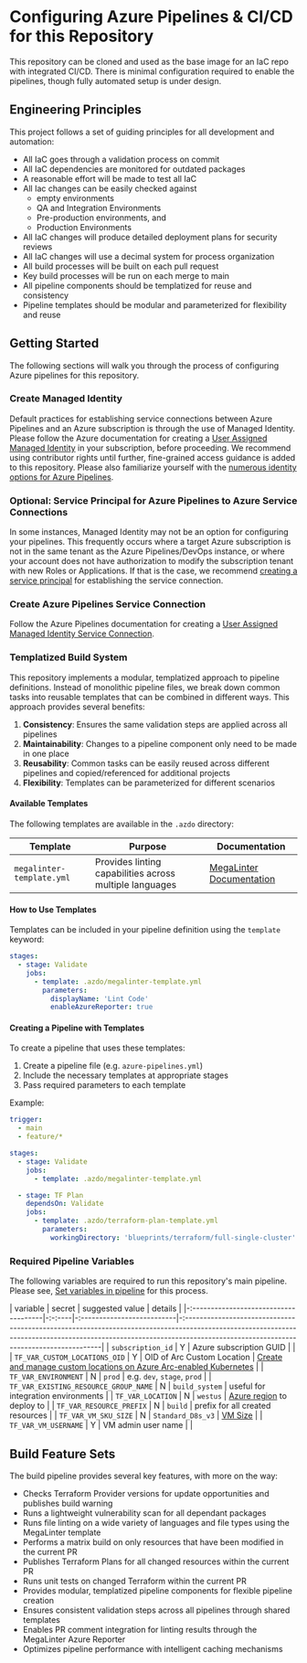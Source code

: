 # Configuring Azure Pipelines & CI/CD for this Repository

This repository can be cloned and used as the base image for an IaC repo with
integrated CI/CD. There is minimal configuration required to enable the pipelines,
though fully automated setup is under design.

## Engineering Principles

This project follows a set of guiding principles for all development and
automation:

- All IaC goes through a validation process on commit
- All IaC dependencies are monitored for outdated packages
- A reasonable effort will be made to test all IaC
- All Iac changes can be easily checked against
  - empty environments
  - QA and Integration Environments
  - Pre-production environments, and
  - Production Environments
- All IaC changes will produce detailed deployment plans for security reviews
- All IaC changes will use a decimal system for process organization
- All build processes will be built on each pull request
- Key build processes will be run on each merge to main
- All pipeline components should be templatized for reuse and consistency
- Pipeline templates should be modular and parameterized for flexibility and reuse

## Getting Started

The following sections will walk you through the process of configuring Azure
pipelines for this repository.

### Create Managed Identity

Default practices for establishing service connections between Azure Pipelines
and an Azure subscription is through the use of Managed Identity. Please follow
the Azure documentation for creating a [User Assigned Managed Identity](https://learn.microsoft.com/entra/identity/managed-identities-azure-resources/how-manage-user-assigned-managed-identities?pivots=identity-mi-methods-azp)
in your subscription, before proceeding. We recommend using contributor rights
until further, fine-grained access guidance is added to this repository. Please
also familiarize yourself with the [numerous identity options for Azure Pipelines](https://learn.microsoft.com/azure/devops/integrate/get-started/authentication/service-principal-managed-identity?view=azure-devops#option-1-create-an-application-service-principal).

### Optional: Service Principal for Azure Pipelines to Azure Service Connections

In some instances, Managed Identity may not be an option for configuring your pipelines.
This frequently occurs where a target Azure subscription is not in the same tenant as
the Azure Pipelines/DevOps instance, or where your account does not have authorization to
modify the subscription tenant with new Roles or Applications. If that is the case,
we recommend [creating a service principal](https://learn.microsoft.com/cli/azure/azure-cli-sp-tutorial-1?tabs=bash)
for establishing the service connection.

### Create Azure Pipelines Service Connection

Follow the Azure Pipelines documentation for creating a
[User Assigned Managed Identity Service Connection](https://learn.microsoft.com/azure/devops/pipelines/library/service-endpoints?view=azure-devops).

### Templatized Build System

This repository implements a modular, templatized approach to pipeline definitions. Instead of monolithic pipeline files, we break down common tasks into reusable templates that can be combined in different ways. This approach provides several benefits:

1. **Consistency**: Ensures the same validation steps are applied across all pipelines
2. **Maintainability**: Changes to a pipeline component only need to be made in one place
3. **Reusability**: Common tasks can be easily reused across different pipelines and copied/referenced for additional projects
4. **Flexibility**: Templates can be parameterized for different scenarios

#### Available Templates

The following templates are available in the `.azdo` directory:

| Template                  | Purpose                                                 | Documentation                               |
|---------------------------|---------------------------------------------------------|---------------------------------------------|
| `megalinter-template.yml` | Provides linting capabilities across multiple languages | [MegaLinter Documentation](./megalinter.md) |

#### How to Use Templates

Templates can be included in your pipeline definition using the `template` keyword:

```yaml
stages:
  - stage: Validate
    jobs:
      - template: .azdo/megalinter-template.yml
        parameters:
          displayName: 'Lint Code'
          enableAzureReporter: true
```

#### Creating a Pipeline with Templates

To create a pipeline that uses these templates:

1. Create a pipeline file (e.g. `azure-pipelines.yml`)
2. Include the necessary templates at appropriate stages
3. Pass required parameters to each template

Example:

```yaml
trigger:
  - main
  - feature/*

stages:
  - stage: Validate
    jobs:
      - template: .azdo/megalinter-template.yml

  - stage: TF Plan
    dependsOn: Validate
    jobs:
      - template: .azdo/terraform-plan-template.yml
        parameters:
          workingDirectory: 'blueprints/terraform/full-single-cluster'
```

### Required Pipeline Variables

The following variables are required to run this repository's main pipeline.
Please see, [Set variables in pipeline](https://learn.microsoft.com/azure/devops/pipelines/process/variables?view=azure-devops&tabs=classic%2Cbatch#set-variables-in-pipeline) for this process.

| variable                              | secret | suggested value            | details                                                                                                                                                                                                             |
|-:-------------------------------------|-:-:----|-:--------------------------|-:-------------------------------------------------------------------------------------------------------------------------------------------------------------------------------------------------------------------|
| `subscription_id`                     | Y      | Azure subscription GUID    |                                                                                                                                                                                                                     |
| `TF_VAR_CUSTOM_LOCATIONS_OID`         | Y      | OID of Arc Custom Location | [Create and manage custom locations on Azure Arc-enabled Kubernetes](https://learn.microsoft.com/azure/azure-arc/kubernetes/custom-locations)                                                                       |
| `TF_VAR_ENVIRONMENT`                  | N      | `prod`                     | e.g. `dev`, `stage`, `prod`                                                                                                                                                                                         |
| `TF_VAR_EXISTING_RESOURCE_GROUP_NAME` | N      | `build_system`             | useful for integration environments                                                                                                                                                                                 |
| `TF_VAR_LOCATION`                     | N      | `westus`                   | [Azure region](https://azure.microsoft.com/explore/global-infrastructure/geographies/) to deploy to                                                                                                                 |
| `TF_VAR_RESOURCE_PREFIX`              | N      | `build`                    | prefix for all created resources                                                                                                                                                                                    |
| `TF_VAR_VM_SKU_SIZE`                  | N      | `Standard_D8s_v3`          | [VM Size](https://learn.microsoft.com/azure/virtual-machines/sizes/overview?tabs=breakdownseries%2Cgeneralsizelist%2Ccomputesizelist%2Cmemorysizelist%2Cstoragesizelist%2Cgpusizelist%2Cfpgasizelist%2Chpcsizelist) |
| `TF_VAR_VM_USERNAME`                  | Y      | VM admin user name         |                                                                                                                                                                                                                     |

## Build Feature Sets

The build pipeline provides several key features, with more on the way:

- Checks Terraform Provider versions for update opportunities and publishes build warning
- Runs a lightweight vulnerability scan for all dependant packages
- Runs file linting on a wide variety of languages and file types using the MegaLinter template
- Performs a matrix build on only resources that have been modified in the current PR
- Publishes Terraform Plans for all changed resources within the current PR
- Runs unit tests on changed Terraform within the current PR
- Provides modular, templatized pipeline components for flexible pipeline creation
- Ensures consistent validation steps across all pipelines through shared templates
- Enables PR comment integration for linting results through the MegaLinter Azure Reporter
- Optimizes pipeline performance with intelligent caching mechanisms
